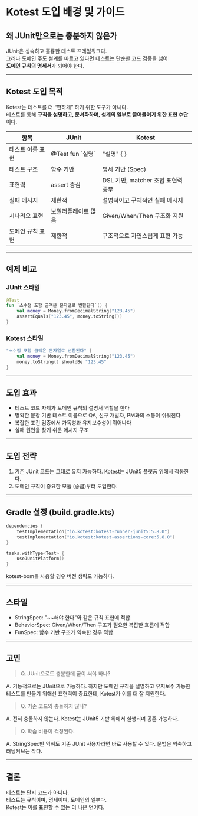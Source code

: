 # Kotest 도입 배경 및 가이드

## 왜 JUnit만으로는 충분하지 않은가

JUnit은 성숙하고 훌륭한 테스트 프레임워크다.  
그러나 도메인 주도 설계를 따르고 있다면 테스트는 단순한 코드 검증을 넘어  
**도메인 규칙의 명세서**가 되어야 한다.

---

## Kotest 도입 목적

Kotest는 테스트를 더 “편하게” 하기 위한 도구가 아니다.  
테스트를 통해 **규칙을 설명하고, 문서화하며, 설계의 일부로 끌어들이기 위한 표현 수단**이다.

| 항목 | JUnit | Kotest |
|------|-------|--------|
| 테스트 이름 표현 | @Test fun \`설명\` | "설명" { } |
| 테스트 구조 | 함수 기반 | 명세 기반 (Spec) |
| 표현력 | assert 중심 | DSL 기반, matcher 조합 표현력 풍부 |
| 실패 메시지 | 제한적 | 설명적이고 구체적인 실패 메시지 |
| 시나리오 표현 | 보일러플레이트 많음 | Given/When/Then 구조화 지원 |
| 도메인 규칙 표현 | 제한적 | 구조적으로 자연스럽게 표현 가능 |

---

## 예제 비교

### JUnit 스타일

```kotlin
@Test
fun `소수점 포함 금액은 문자열로 변환된다`() {
    val money = Money.fromDecimalString("123.45")
    assertEquals("123.45", money.toString())
}
```

### Kotest 스타일

```kotlin
"소수점 포함 금액은 문자열로 변환된다" {
    val money = Money.fromDecimalString("123.45")
    money.toString() shouldBe "123.45"
}
```

---

## 도입 효과

- 테스트 코드 자체가 도메인 규칙의 설명서 역할을 한다
- 명확한 문장 기반 테스트 이름으로 QA, 신규 개발자, PM과의 소통이 쉬워진다
- 복잡한 조건 검증에서 가독성과 유지보수성이 뛰어나다
- 실패 원인을 찾기 쉬운 메시지 구조

---

## 도입 전략

1. 기존 JUnit 코드는 그대로 유지 가능하다. Kotest는 JUnit5 플랫폼 위에서 작동한다.
2. 도메인 규칙이 중요한 모듈 (송금)부터 도입한다.

---

## Gradle 설정 (build.gradle.kts)

```kotlin
dependencies {
    testImplementation("io.kotest:kotest-runner-junit5:5.8.0")
    testImplementation("io.kotest:kotest-assertions-core:5.8.0")
}

tasks.withType<Test> {
    useJUnitPlatform()
}
```

kotest-bom을 사용할 경우 버전 생략도 가능하다.

---

## 스타일

- StringSpec: "~~해야 한다"와 같은 규칙 표현에 적합
- BehaviorSpec: Given/When/Then 구조가 필요한 복잡한 흐름에 적합
- FunSpec: 함수 기반 구조가 익숙한 경우 적합

---

## 고민

> Q. JUnit으로도 충분한데 굳이 써야 하나?

A. 기능적으로는 JUnit으로 가능하다. 하지만 도메인 규칙을 설명하고 유지보수 가능한 테스트를 만들기 위해선 표현력이 중요한데, Kotest가 이를 더 잘 지원한다.

> Q. 기존 코드와 충돌하지 않나?

A. 전혀 충돌하지 않는다. Kotest는 JUnit5 기반 위에서 실행되며 공존 가능하다.

> Q. 학습 비용이 걱정된다.

A. StringSpec만 익혀도 기존 JUnit 사용자라면 바로 사용할 수 있다. 문법은 익숙하고 러닝커브는 작다.

---

## 결론

테스트는 단지 코드가 아니다.  
테스트는 규칙이며, 명세이며, 도메인의 일부다.  
Kotest는 이를 표현할 수 있는 더 나은 언어다.
